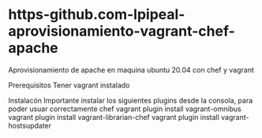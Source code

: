 # https-github.com-lpipeal-aprovisionamiento-vagrant-chef-apache
Aprovisionamiento de apache en maquina ubuntu 20.04 con chef y vagrant

Prerequisitos
Tener vagrant instalado

Instalacón
Importante instalar los siguientes plugins desde la consola, para poder usuar correctamente chef
vagrant plugin install vagrant-omnibus
vagrant plugin install vagrant-librarian-chef
vagrant plugin install vagrant-hostsupdater
